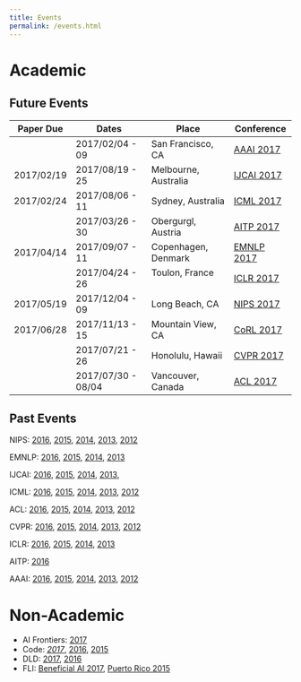 ```yaml
---
title: Events
permalink: /events.html
---
```

# Academic

## Future Events

Paper Due  | Dates              | Place                | Conference
---------- | ------------------ | -------------------- | ----------
           | 2017/02/04 - 09    | San Francisco, CA    | [AAAI 2017](http://www.aaai.org/Conferences/AAAI/aaai17.php)
2017/02/19 | 2017/08/19 - 25    | Melbourne, Australia | [IJCAI 2017](http://ijcai-17.org/)
2017/02/24 | 2017/08/06 - 11    | Sydney, Australia    | [ICML 2017](https://2017.icml.cc/)
           | 2017/03/26 - 30    | Obergurgl, Austria   | [AITP 2017](http://aitp-conference.org/2017/)
2017/04/14 | 2017/09/07 - 11    | Copenhagen, Denmark  | [EMNLP 2017](http://emnlp2017.net/)
           | 2017/04/24 - 26    | Toulon, France       | [ICLR 2017](http://www.iclr.cc/doku.php?id=ICLR2017:main&redirect=1)
2017/05/19 | 2017/12/04 - 09    | Long Beach, CA       | [NIPS 2017](https://nips.cc/Conferences/2017)
2017/06/28 | 2017/11/13 - 15    | Mountain View, CA    | [CoRL 2017](http://www.robot-learning.org/)
           | 2017/07/21 - 26    | Honolulu, Hawaii     | [CVPR 2017](http://cvpr2017.thecvf.com/)
           | 2017/07/30 - 08/04 | Vancouver, Canada    | [ACL 2017](http://acl2017.org/)

## Past Events

NIPS: [2016](https://nips.cc/Conferences/2016), [2015](https://nips.cc/Conferences/2015), [2014](https://nips.cc/Conferences/2014), [2013](https://nips.cc/Conferences/2013), [2012](https://nips.cc/Conferences/2012)

EMNLP: [2016](http://www.emnlp2016.net/), [2015](https://www.cs.cmu.edu/~ark/EMNLP-2015/), [2014](http://emnlp2014.org/), [2013](http://hum.csse.unimelb.edu.au/emnlp2013/)

IJCAI: [2016](http://ijcai-16.org/index.php/welcome/view/home), [2015](http://ijcai-15.org/), [2014](https://sites.google.com/site/ijcaischool2014/), [2013](http://ijcai-13.org/), 

ICML: [2016](http://icml.cc/2016/), [2015](http://icml.cc/2015/), [2014](http://icml.cc/2014/), [2013](http://icml.cc/2013/), [2012](http://icml.cc/2012/)

ACL: [2016](http://acl2016.org/), [2015](http://acl2015.org/), [2014](http://acl2014.org/), [2013](http://acl2013.org/site/), [2012](http://mirror.aclweb.org/acl2012/)

CVPR: [2016](http://cvpr2016.thecvf.com/), [2015](http://cvpr2015.thecvf.com/), [2014](http://cvpr2014.thecvf.com/), [2013](http://cvpr2013.thecvf.com/), [2012](http://tab.computer.org/pamitc/archive/cvpr2012/)

ICLR: [2016](http://www.iclr.cc/doku.php?id=iclr2016:main), [2015](http://www.iclr.cc/doku.php?id=iclr2015:main), [2014](http://www.iclr.cc/doku.php?id=iclr2014:start), [2013](https://sites.google.com/site/representationlearning2013/)

AITP: [2016](http://aitp-conference.org/2016/)

AAAI: [2016](http://www.aaai.org/Conferences/AAAI/aaai16.php), [2015](http://www.aaai.org/Conferences/AAAI/aaai15.php), [2014](http://www.aaai.org/Conferences/AAAI/aaai14.php), [2013](http://www.aaai.org/Conferences/AAAI/aaai13.php), [2012](http://www.aaai.org/Conferences/AAAI/aaai12.php)

# Non-Academic

* AI Frontiers: [2017](https://www.aifrontiers.com/2017)
* Code: *[2017](https://events.recode.net/events/code-conference-2017/)*, [2016](http://www.recode.net/code-conference-2016), [2015](http://www.recode.net/code-conference-2015)
* DLD: [2017](http://www.dld-conference.com/DLD17/), [2016](http://www.dld-conference.com/DLD16/)
* FLI: [Beneficial AI 2017](https://futureoflife.org/bai-2017/), [Puerto Rico 2015](https://futureoflife.org/2015/10/12/ai-safety-conference-in-puerto-rico/)
